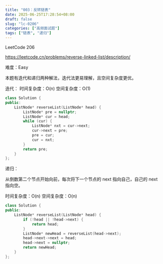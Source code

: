 ```yaml
---
title: "003：反转链表"
date: 2025-06-25T17:28:54+08:00
draft: false
slug: "lc-0206"
categories: ["高频面试题"]
tags: ["链表", "递归"]
---
```


LeetCode 206

https://leetcode.cn/problems/reverse-linked-list/description/

难度：Easy

本题有迭代和递归两种解法，迭代法更易理解，且空间复杂度更优。

<!--more-->

迭代：
时间复杂度：O(n)
空间复杂度：O(1)

```cpp
class Solution {
public:
    ListNode* reverseList(ListNode* head) {
        ListNode* pre = nullptr;
        ListNode* cur = head;
        while (cur) {
            ListNode* nxt = cur->next;
            cur->next = pre;
            pre = cur;
            cur = nxt;
        }
        return pre;
    }
};
```

递归：

从倒数第二个节点开始向前，每次将下一个节点的 next 指向自己，自己的 next 指向空。

时间复杂度：O(n)
空间复杂度：O(n)

```cpp
class Solution {
public:
    ListNode* reverseList(ListNode* head) {
        if (!head || !head->next) {
            return head;
        }
        ListNode* newHead = reverseList(head->next);
        head->next->next = head;
        head->next = nullptr;
        return newHead;
    }
};
```
